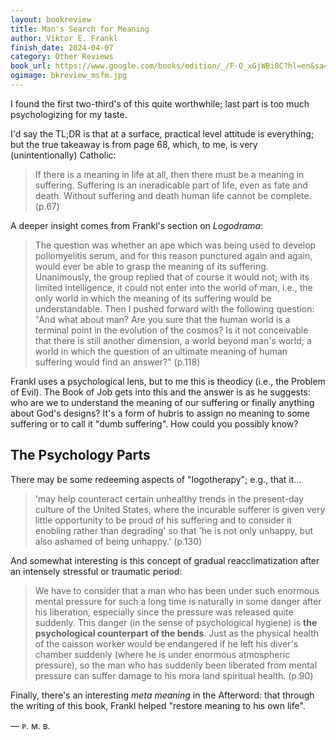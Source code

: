 ```yaml
---
layout: bookreview
title: Man's Search for Meaning
author: Viktor E. Frankl
finish_date: 2024-04-07
category: Other Reviews
book_url: https://www.google.com/books/edition/_/F-Q_xGjWBi8C?hl=en&sa=X&ved=2ahUKEwjbxKbXq7CDAxVLhIkEHZEoCFAQre8FegUIAxDXAQ
ogimage: bkreview_msfm.jpg
---
```

I found the first two-third's of this quite worthwhile; last part is too much psychologizing for my taste.

I'd say the TL;DR is that at a surface, practical level attitude is everything; but the true takeaway is from page 68, which, to me, is very (unintentionally) Catholic:

> If there is a meaning in life at all, then there must be a meaning in suffering. Suffering is an ineradicable part of life, even as fate and death. Without suffering and death human life cannot be complete. (p.67)

A deeper insight comes from Frankl's section on *Logodrama*:

> The question was whether an ape which was being used to develop poliomyelitis serum, and for this reason punctured again and again, would ever be able to grasp the meaning of its suffering. Unanimously, the group replied that of course it would not; with its limited intelligence, it could not enter into the world of man, i.e., the only world in which the meaning of its suffering would be understandable. Then I pushed forward with the following question: "And what about man? Are you sure that the human world is a terminal point in the evolution of the cosmos? Is it not conceivable that there is still another dimension, a world beyond man's world; a world in which the question of an ultimate meaning of human suffering would find an answer?" (p.118)

Frankl uses a psychological lens, but to me this is theodicy (i.e., the Problem of Evil). The Book of Job gets into this and the answer is as he suggests: who are we to understand the meaning of our suffering or finally anything about God's designs? It's a form of hubris to assign no meaning to some suffering or to call it "dumb suffering". How could you possibly know?

## The Psychology Parts

There may be some redeeming aspects of "logotherapy"; e.g., that it...

> 'may help counteract certain unhealthy trends in the present-day culture of the United States, where the incurable sufferer is given very little opportunity to be proud of his suffering and to consider it enobling rather than degrading' so that 'he is not only unhappy, but also ashamed of being unhappy.' (p.130)

And somewhat interesting is this concept of gradual reacclimatization after an intensely stressful or traumatic period:

> We have to consider that a man who has been under such enormous mental pressure for such a long time is naturally in some danger after his liberation, especially since the pressure was released quite suddenly. This danger (in the sense of psychological hygiene) is **the psychological counterpart of the bends**. Just as the physical health of the caisson worker would be endangered if he left his diver's chamber suddenly (where he is under enormous atmospheric pressure), so the man who has suddenly been liberated from mental pressure can suffer damage to his mora land spiritual health. (p.90)

Finally, there's an interesting *meta meaning* in the Afterword: that through the writing of this book, Frankl helped "restore meaning to his own life".

— ᴘ. ᴍ. ʙ.
